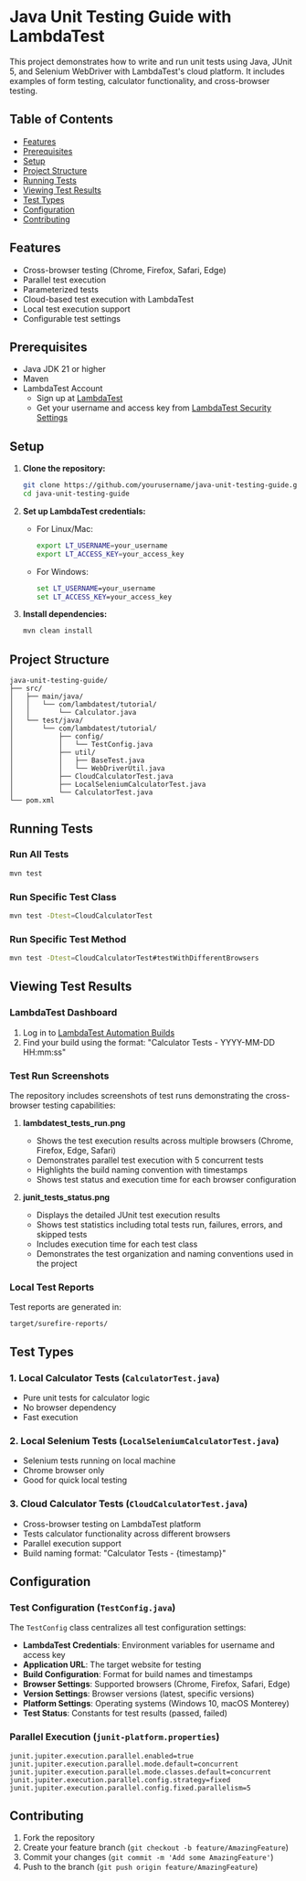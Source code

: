 # Java Unit Testing Guide with LambdaTest

This project demonstrates how to write and run unit tests using Java, JUnit 5, and Selenium WebDriver with LambdaTest's cloud platform. It includes examples of form testing, calculator functionality, and cross-browser testing.

## Table of Contents
- [Features](#features)
- [Prerequisites](#prerequisites)
- [Setup](#setup)
- [Project Structure](#project-structure)
- [Running Tests](#running-tests)
- [Viewing Test Results](#viewing-test-results)
- [Test Types](#test-types)
- [Configuration](#configuration)
- [Contributing](#contributing)

## Features
- Cross-browser testing (Chrome, Firefox, Safari, Edge)
- Parallel test execution
- Parameterized tests
- Cloud-based test execution with LambdaTest
- Local test execution support
- Configurable test settings

## Prerequisites
- Java JDK 21 or higher
- Maven
- LambdaTest Account
  - Sign up at [LambdaTest](https://www.lambdatest.com/signup)
  - Get your username and access key from [LambdaTest Security Settings](https://accounts.lambdatest.com/security/username-accesskey)

## Setup

1. **Clone the repository:**
   ```bash
   git clone https://github.com/yourusername/java-unit-testing-guide.git
   cd java-unit-testing-guide
   ```

2. **Set up LambdaTest credentials:**
   - For Linux/Mac:
     ```bash
     export LT_USERNAME=your_username
     export LT_ACCESS_KEY=your_access_key
     ```
   - For Windows:
     ```cmd
     set LT_USERNAME=your_username
     set LT_ACCESS_KEY=your_access_key
     ```

3. **Install dependencies:**
   ```bash
   mvn clean install
   ```

## Project Structure
```
java-unit-testing-guide/
├── src/
│   ├── main/java/
│   │   └── com/lambdatest/tutorial/
│   │       └── Calculator.java
│   └── test/java/
│       └── com/lambdatest/tutorial/
│           ├── config/
│           │   └── TestConfig.java
│           ├── util/
│           │   ├── BaseTest.java
│           │   └── WebDriverUtil.java
│           ├── CloudCalculatorTest.java
│           ├── LocalSeleniumCalculatorTest.java
│           └── CalculatorTest.java
└── pom.xml
```

## Running Tests

### Run All Tests
```bash
mvn test
```

### Run Specific Test Class
```bash
mvn test -Dtest=CloudCalculatorTest
```

### Run Specific Test Method
```bash
mvn test -Dtest=CloudCalculatorTest#testWithDifferentBrowsers
```

## Viewing Test Results

### LambdaTest Dashboard
1. Log in to [LambdaTest Automation Builds](https://automation.lambdatest.com/build?pageType=build)
2. Find your build using the format: "Calculator Tests - YYYY-MM-DD HH:mm:ss"

### Test Run Screenshots
The repository includes screenshots of test runs demonstrating the cross-browser testing capabilities:

1. **lambdatest_tests_run.png**
   - Shows the test execution results across multiple browsers (Chrome, Firefox, Edge, Safari)
   - Demonstrates parallel test execution with 5 concurrent tests
   - Highlights the build naming convention with timestamps
   - Shows test status and execution time for each browser configuration

2. **junit_tests_status.png**
   - Displays the detailed JUnit test execution results
   - Shows test statistics including total tests run, failures, errors, and skipped tests
   - Includes execution time for each test class
   - Demonstrates the test organization and naming conventions used in the project

### Local Test Reports
Test reports are generated in:
```
target/surefire-reports/
```

## Test Types

### 1. Local Calculator Tests (`CalculatorTest.java`)
- Pure unit tests for calculator logic
- No browser dependency
- Fast execution

### 2. Local Selenium Tests (`LocalSeleniumCalculatorTest.java`)
- Selenium tests running on local machine
- Chrome browser only
- Good for quick local testing

### 3. Cloud Calculator Tests (`CloudCalculatorTest.java`)
- Cross-browser testing on LambdaTest platform
- Tests calculator functionality across different browsers
- Parallel execution support
- Build naming format: "Calculator Tests - {timestamp}"

## Configuration

### Test Configuration (`TestConfig.java`)
The `TestConfig` class centralizes all test configuration settings:

- **LambdaTest Credentials**: Environment variables for username and access key
- **Application URL**: The target website for testing
- **Build Configuration**: Format for build names and timestamps
- **Browser Settings**: Supported browsers (Chrome, Firefox, Safari, Edge)
- **Version Settings**: Browser versions (latest, specific versions)
- **Platform Settings**: Operating systems (Windows 10, macOS Monterey)
- **Test Status**: Constants for test results (passed, failed)

### Parallel Execution (`junit-platform.properties`)
```properties
junit.jupiter.execution.parallel.enabled=true
junit.jupiter.execution.parallel.mode.default=concurrent
junit.jupiter.execution.parallel.mode.classes.default=concurrent
junit.jupiter.execution.parallel.config.strategy=fixed
junit.jupiter.execution.parallel.config.fixed.parallelism=5
```

## Contributing
1. Fork the repository
2. Create your feature branch (`git checkout -b feature/AmazingFeature`)
3. Commit your changes (`git commit -m 'Add some AmazingFeature'`)
4. Push to the branch (`git push origin feature/AmazingFeature`)